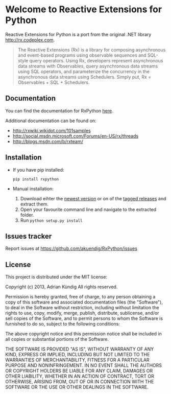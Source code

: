 # Welcome to Reactive Extensions for Python
Reactive Extensions for Python is a port from the original .NET library http://rx.codeplex.com.

> The Reactive Extensions (Rx) is a library for composing asynchronous and event-based programs using observable sequences and SQL-style query operators. Using Rx, developers represent asynchronous data streams with Observables, query asynchronous data streams using SQL operators, and parameterize the concurrency in the asynchronous data streams using Schedulers. Simply put, Rx = Observables + SQL + Schedulers.

## Documentation
You can find the documentation for RxPython [here](http://pythonhosted.org/RxPython/).

Additional documentation can be found on:

* http://rxwiki.wikidot.com/101samples
* http://social.msdn.microsoft.com/Forums/en-US/rx/threads
* http://blogs.msdn.com/b/rxteam/

## Installation
* If you have pip installed:

  `pip install rxpython`

* Manual installation:
  1. Download eihter the [newest version](https://github.com/akuendig/RxPython/zipball/master) or on of the [tagged releases](https://github.com/akuendig/RxPython/tags) and extract them.
  2. Open your favourite command line and navigate to the extracted folder.
  3. Run `python setup.py install`


## Issues tracker
Report issues at https://github.com/akuendig/RxPython/issues

## License
This project is distributed under the MIT license:


Copyright (c) 2013, Adrian Kündig All rights reserved.

Permission is hereby granted, free of charge, to any person obtaining a
copy of this software and associated documentation files (the "Software"), to
deal in the Software without restriction, including without limitation the
rights to use, copy, modify, merge, publish, distribute, sublicense, and/or
sell copies of the Software, and to permit persons to whom the Software is
furnished to do so, subject to the following conditions:

The above copyright notice and this permission notice shall be included in
all copies or substantial portions of the Software.

THE SOFTWARE IS PROVIDED "AS IS", WITHOUT WARRANTY OF ANY KIND, EXPRESS OR
IMPLIED, INCLUDING BUT NOT LIMITED TO THE WARRANTIES OF MERCHANTABILITY,
FITNESS FOR A PARTICULAR PURPOSE AND NONINFRINGEMENT. IN NO EVENT SHALL THE
AUTHORS OR COPYRIGHT HOLDERS BE LIABLE FOR ANY CLAIM, DAMAGES OR OTHER
LIABILITY, WHETHER IN AN ACTION OF CONTRACT, TORT OR OTHERWISE, ARISING FROM,
OUT OF OR IN CONNECTION WITH THE SOFTWARE OR THE USE OR OTHER DEALINGS IN THE
SOFTWARE.
